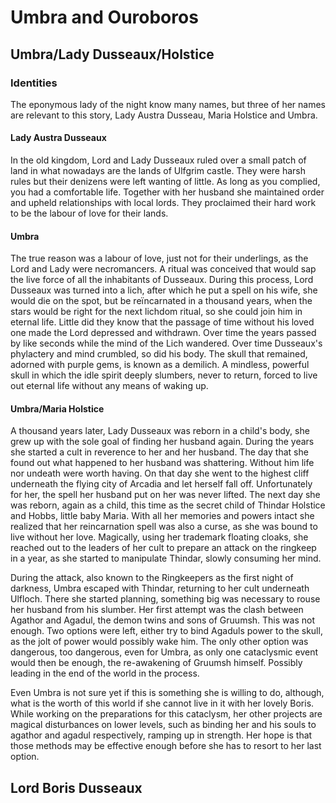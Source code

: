 # Umbra and Ouroboros
## Umbra/Lady Dusseaux/Holstice
### Identities
The eponymous lady of the night know many names, but three of her names are relevant to this story, Lady Austra Dusseau, Maria Holstice and Umbra.

#### Lady Austra Dusseaux
In the old kingdom, Lord and Lady Dusseaux ruled over a small patch of land in what nowadays are the lands of Ulfgrim castle. They were harsh rules but their denizens were left wanting of little. As long as you complied, you had a comfortable life. Together with her husband she maintained order and upheld relationships with local lords. They proclaimed their hard work to be the labour of love for their lands.

#### Umbra
The true reason was a labour of love, just not for their underlings, as the Lord and Lady were necromancers. A ritual was conceived that would sap the live force of all the inhabitants of Dusseaux. During this process, Lord Dusseaux was turned into a lich, after which he put a spell on his wife, she would die on the spot, but be reïncarnated in a thousand years, when the stars would be right for the next lichdom ritual, so she could join him in eternal life. Little did they know that the passage of time without his loved one made the Lord depressed and withdrawn. Over time the years passed by like seconds while the mind of the Lich wandered. Over time Dusseaux's phylactery and mind crumbled, so did his body. The skull that remained, adorned with purple gems, is known as a demilich. A mindless, powerful skull in which the idle spirit deeply slumbers, never to return, forced to live out eternal life without any means of waking up.

#### Umbra/Maria Holstice
A thousand years later, Lady Dusseaux was reborn in a child's body, she grew up with the sole goal of finding her husband again. During the years she started a cult in reverence to her and her husband. The day that she found out what happened to her husband was shattering. Without him life nor undeath were worth having. On that day she went to the highest cliff underneath the flying city of Arcadia and let herself fall off. Unfortunately for her, the spell her husband put on her was never lifted. The next day she was reborn, again as a child, this time as the secret child of Thindar Holstice and Hobbs, little baby Maria. With all her memories and powers intact she realized that her reincarnation spell was also a curse, as she was bound to live without her love. Magically, using her trademark floating cloaks, she reached out to the leaders of her cult to prepare an attack on the ringkeep in a year, as she started to manipulate Thindar, slowly consuming her mind.

During the attack, also known to the Ringkeepers as the first night of darkness, Umbra escaped with Thindar, returning to her cult underneath Ulfloch. There she started planning, something big was necessary to rouse her husband from his slumber. Her first attempt was the clash between Agathor and Agadul, the demon twins and sons of Gruumsh. This was not enough. Two options were left, either try to bind Agaduls power to the skull, as the jolt of power would possibly wake him. The only other option was dangerous, too dangerous, even for Umbra, as only one cataclysmic event would then be enough, the re-awakening of Gruumsh himself. Possibly leading in the end of the world in the process.

Even Umbra is not sure yet if this is something she is willing to do, although, what is the worth of this world if she cannot live in it with her lovely Boris. While working on the preparations for this cataclysm, her other projects are magical disturbances on lower levels, such as binding her and his souls to agathor and agadul respectively, ramping up in strength. Her hope is that those methods may be effective enough before she has to resort to her last option.

## Lord Boris Dusseaux




